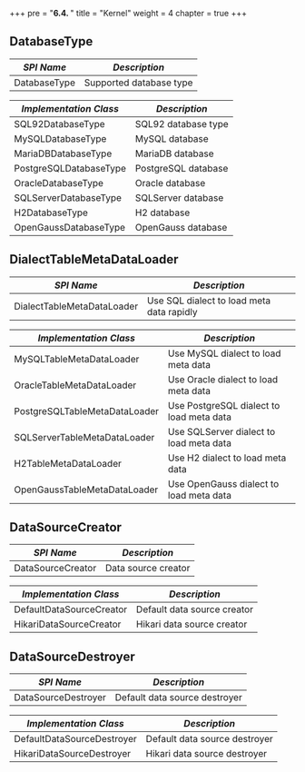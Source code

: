 +++
pre = "<b>6.4. </b>"
title = "Kernel"
weight = 4
chapter = true
+++

## DatabaseType

| *SPI Name*             | *Description*           |
| ---------------------- | ----------------------- |
| DatabaseType           | Supported database type |

| *Implementation Class* | *Description*           |
| ---------------------- | ----------------------- |
| SQL92DatabaseType      | SQL92 database type     |
| MySQLDatabaseType      | MySQL database          |
| MariaDBDatabaseType    | MariaDB database        |
| PostgreSQLDatabaseType | PostgreSQL database     |
| OracleDatabaseType     | Oracle database         |
| SQLServerDatabaseType  | SQLServer database      |
| H2DatabaseType         | H2 database             |
| OpenGaussDatabaseType  | OpenGauss database      |

## DialectTableMetaDataLoader

| *SPI Name*                   | *Description*                             |
| ---------------------------- | ----------------------------------------- |
| DialectTableMetaDataLoader   | Use SQL dialect to load meta data rapidly |

| *Implementation Class*       | *Description*                             |
| ---------------------------- | ----------------------------------------- |
| MySQLTableMetaDataLoader     | Use MySQL dialect to load meta data       |
| OracleTableMetaDataLoader    | Use Oracle dialect to load meta data      |
| PostgreSQLTableMetaDataLoader| Use PostgreSQL dialect to load meta data  |
| SQLServerTableMetaDataLoader | Use SQLServer dialect to load meta data   |
| H2TableMetaDataLoader        | Use H2 dialect to load meta data          |
| OpenGaussTableMetaDataLoader | Use OpenGauss dialect to load meta data   |

## DataSourceCreator

| *SPI Name*               | *Description*               |
| ------------------------ | --------------------------- |
| DataSourceCreator        | Data source creator         |

| *Implementation Class*   | *Description*               |
| ------------------------ | --------------------------- |
| DefaultDataSourceCreator | Default data source creator |
| HikariDataSourceCreator  | Hikari data source creator  |

## DataSourceDestroyer

| *SPI Name*                 | *Description*                 |
| -------------------------- | ----------------------------- |
| DataSourceDestroyer        | Default data source destroyer |

| *Implementation Class*     | *Description*                 |
| -------------------------- | ----------------------------- |
| DefaultDataSourceDestroyer | Default data source destroyer |
| HikariDataSourceDestroyer  | Hikari data source destroyer  |
